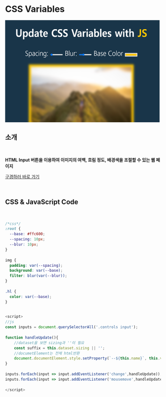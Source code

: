 # CSS Variables

<img src="./control.PNG" width="500px" height="330px">

## 소개

<br />

**HTML Input 버튼을 이용하여 이미지의 여백, 흐림 정도, 배경색을 조절할 수 있는 웹 페이지**

[구경하러 바로 가기](https://bright-peony-27b89b.netlify.app/)

<br />

## CSS & JavaScript Code

<br />

```css
/*css*/
:root {
  --base: #ffc600;
  --spacing: 10px;
  --blur: 10px;
}

img {
  padding: var(--spacing);
  background: var(--base);
  filter: blur(var(--blur));
}

.hl {
  color: var(--base);
}
```

```js

<script>
//js
const inputs = document.querySelectorAll('.controls input');

function handleUpdate(){
    //dataset을 보면 sizing과 ''이 필요
    const suffix = this.dataset.sizing || '';
    //documetElement는 전체 html반환
    document.documentElement.style.setProperty(`--${this.name}`, this.value + suffix);
}

inputs.forEach(input => input.addEventListener('change',handleUpdate));
inputs.forEach(input => input.addEventListener('mousemove',handleUpdate));

</script>
```
